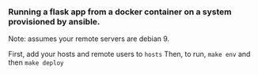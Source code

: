### Running a flask app from a docker container on a system provisioned by ansible.

Note: assumes your remote servers are debian 9.

First, add your hosts and remote users to `hosts`
Then, to run, `make env` and then `make deploy`
